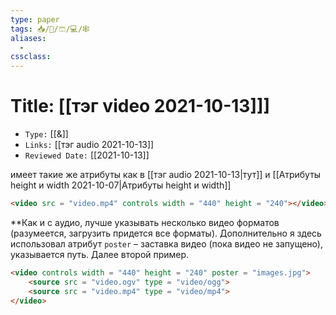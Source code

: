 ```yaml
---
type: paper
tags: 📥️/📜️/🩳/💻/🕸
aliases:
  - 
cssclass: 
---
```




# Title: **[[тэг video 2021-10-13]]]**
- `Type:` [[&]]
- `Links:` [[тэг audio 2021-10-13]] 
- `Reviewed Date:` [[2021-10-13]]

имеет такие же атрибуты как в [[тэг audio 2021-10-13|тут]] и [[Атрибуты height и width 2021-10-07|Атрибуты height и width]]

```html
<video src = "video.mp4" controls width = "440" height = "240"></video>
```


**Как и с аудио, лучше указывать несколько видео форматов (разумеется, загрузить придется все форматы). Дополнительно я здесь использовал атрибут `poster` – заставка видео (пока видео не запущено), указывается путь. Далее второй пример.

```html
<video controls width = "440" height = "240" poster = "images.jpg"> 
	<source src = "video.ogv" type = "video/ogg"> 
	<source src = "video.mp4" type = "video/mp4">
</video>
```